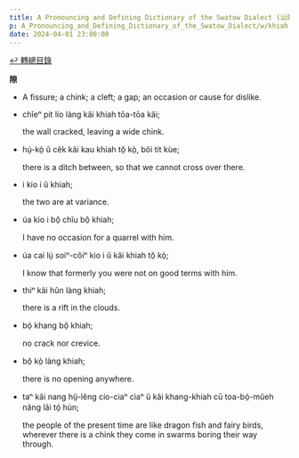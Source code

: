 ```yaml
---
title: A Pronouncing and Defining Dictionary of the Swatow Dialect (汕頭方言音義字典) / khiah
p: A_Pronouncing_and_Defining_Dictionary_of_the_Swatow_Dialect/w/khiah
date: 2024-04-01 23:00:00
---
```


[↩️ 轉總目錄](/A_Pronouncing_and_Defining_Dictionary_of_the_Swatow_Dialect)


**隙**
- A fissure; a chink; a cleft; a gap; an occasion or cause for dislike.

- chîeⁿ pit lío làng kâi khiah tōa-tōa kâi;

  the wall cracked, leaving a wide chink.

- hṳ́-kò̤ ŭ cêk kâi kau khiah tŏ̤ kò̤, bŏi tit kùe;

  there is a ditch between, so that we cannot cross over there.

- i kio i ŭ khiah;

  the two are at variance.

- úa kio i bô̤ chîu bô̤ khiah;

  I have no occasion for a quarrel with him.

- úa cai lṳ́ soiⁿ-côiⁿ kio i ŭ kâi khiah tŏ̤ kò̤;

  I know that formerly you were not on good terms with him.

- thiⁿ kâi hûn làng khiah;

  there is a rift in the clouds.

- bó̤ khang bô̤ khiah;

  no crack nor crevice.

- bô̤ kò̤ làng khiah;

  there is no opening anywhere.

- taⁿ kâi nang hṳ̂-lêng cío-ciaⁿ cìaⁿ ŭ kâi khang-khiah cū toa-bó̤-mûeh nâng lâi tó̤ hùn;

  the people of the present time are like dragon  fish and fairy birds, wherever there is a chink they come in swarms  boring their way through.
